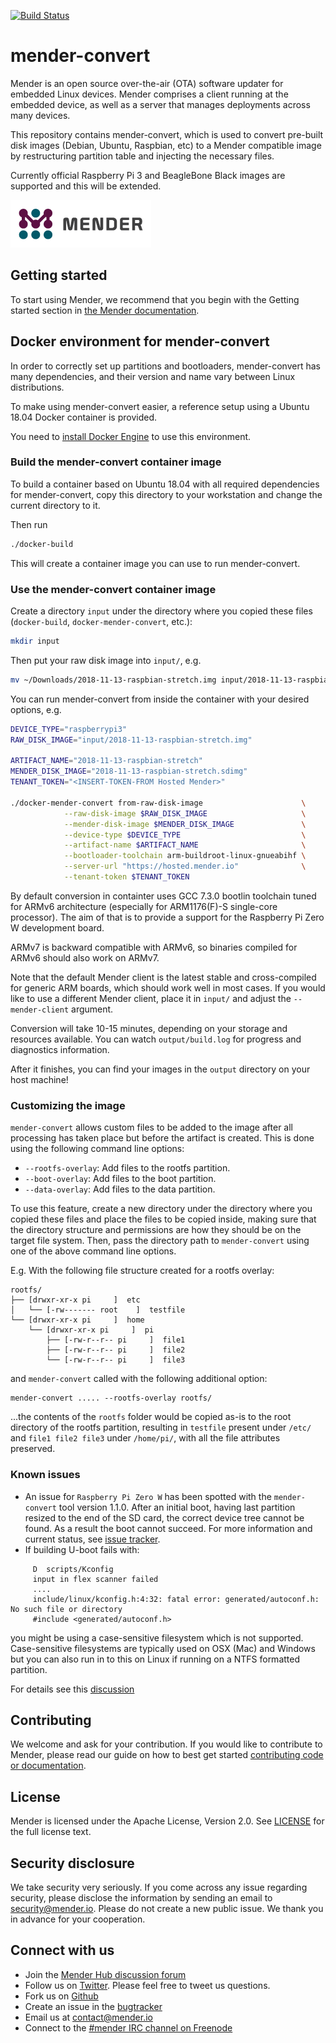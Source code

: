 [![Build Status](https://travis-ci.com/mendersoftware/mender-convert.svg?branch=master)](https://travis-ci.com/mendersoftware/mender-convert)

mender-convert
==============

Mender is an open source over-the-air (OTA) software updater for embedded Linux devices. Mender comprises a client running at the embedded device, as well as a server that manages deployments across many devices.

This repository contains mender-convert, which is used to convert pre-built disk images (Debian, Ubuntu, Raspbian, etc) to a Mender compatible
image by restructuring partition table and injecting the necessary files.

Currently official Raspberry Pi 3 and BeagleBone Black images are supported and this will be extended.

![Mender logo](https://github.com/mendersoftware/mender/raw/master/mender_logo.png)

## Getting started

To start using Mender, we recommend that you begin with the Getting started
section in [the Mender documentation](https://docs.mender.io/).


## Docker environment for mender-convert

In order to correctly set up partitions and bootloaders, mender-convert has many dependencies,
and their version and name vary between Linux distributions.

To make using mender-convert easier, a reference setup using a Ubuntu 18.04 Docker container
is provided.

You need to [install Docker Engine](https://docs.docker.com/install) to use this environment.


### Build the mender-convert container image

To build a container based on Ubuntu 18.04 with all required dependencies for mender-convert,
copy this directory to your workstation and change the current directory to it.

Then run

```bash
./docker-build
```

This will create a container image you can use to run mender-convert.


### Use the mender-convert container image

Create a directory `input` under the directory where you copied these files (`docker-build`, `docker-mender-convert`, etc.):

```bash
mkdir input
```

Then put your raw disk image into `input/`, e.g.

```bash
mv ~/Downloads/2018-11-13-raspbian-stretch.img input/2018-11-13-raspbian-stretch.img
```

You can run mender-convert from inside the container with your desired options, e.g.


```bash
DEVICE_TYPE="raspberrypi3"
RAW_DISK_IMAGE="input/2018-11-13-raspbian-stretch.img"

ARTIFACT_NAME="2018-11-13-raspbian-stretch"
MENDER_DISK_IMAGE="2018-11-13-raspbian-stretch.sdimg"
TENANT_TOKEN="<INSERT-TOKEN-FROM Hosted Mender>"

./docker-mender-convert from-raw-disk-image                      \
            --raw-disk-image $RAW_DISK_IMAGE                     \
            --mender-disk-image $MENDER_DISK_IMAGE               \
            --device-type $DEVICE_TYPE                           \
            --artifact-name $ARTIFACT_NAME                       \
            --bootloader-toolchain arm-buildroot-linux-gnueabihf \
            --server-url "https://hosted.mender.io"              \
            --tenant-token $TENANT_TOKEN
```

By default conversion in containter uses GCC 7.3.0 bootlin toolchain tuned for
ARMv6 architecture (especially for ARM1176(F)-S single-core processor).
The aim of that is to provide a support for the Raspberry Pi Zero W development board.

ARMv7 is backward compatible with ARMv6, so binaries compiled for ARMv6 should also work on ARMv7.

Note that the default Mender client is the latest stable and cross-compiled for generic ARM boards,
which should work well in most cases. If you would like to use a different Mender client,
place it in `input/` and adjust the `--mender-client` argument.

Conversion will take 10-15 minutes, depending on your storage and resources available.
You can watch `output/build.log` for progress and diagnostics information.

After it finishes, you can find your images in the `output` directory on your host machine!


### Customizing the image
`mender-convert` allows custom files to be added to the image after all processing has taken place but before the artifact is created. This is done using the following command line options:
* `--rootfs-overlay`: Add files to the rootfs partition.
* `--boot-overlay`: Add files to the boot partition.
* `--data-overlay`: Add files to the data partition.

To use this feature, create a new directory under the directory where you copied these files and place the files to be copied inside, making sure that the directory structure and permissions are how they should be on the target file system. Then, pass the directory path to `mender-convert` using one of the above command line options.

E.g. With the following file structure created for a rootfs overlay:

```
rootfs/
├── [drwxr-xr-x pi     ]  etc
│   └── [-rw------- root    ]  testfile
└── [drwxr-xr-x pi     ]  home
    └── [drwxr-xr-x pi     ]  pi
        ├── [-rw-r--r-- pi     ]  file1
        ├── [-rw-r--r-- pi     ]  file2
        └── [-rw-r--r-- pi     ]  file3
```
and `mender-convert` called with the following additional option:

```
mender-convert ..... --rootfs-overlay rootfs/
```

...the contents of the `rootfs` folder would be copied as-is to the root directory of the rootfs partition, resulting in `testfile` present under `/etc/` and `file1 file2 file3` under `/home/pi/`, with all the file attributes preserved.


### Known issues
* An issue for `Raspberry Pi Zero W` has been spotted with the `mender-convert` tool version 1.1.0.
  After an initial boot, having last partition resized to the end of the SD card, the correct device
  tree cannot be found. As a result the boot cannot succeed.
  For more information and current status, see [issue tracker](https://tracker.mender.io/browse/MEN-2436).
* If building U-boot fails with:
```
     D	scripts/Kconfig
     input in flex scanner failed
     ....
     include/linux/kconfig.h:4:32: fatal error: generated/autoconf.h: No such file or directory
     #include <generated/autoconf.h>
```
you might be using a case-sensitive filesystem which is not supported. Case-sensitive filesystems are typically used on OSX (Mac) and Windows but you can also run in to this on Linux if running on a NTFS formatted partition.

For details see this [discussion](https://hub.mender.io/t/raspberry-pi-3-model-b-b-raspbian/140/10)


## Contributing

We welcome and ask for your contribution. If you would like to contribute to Mender, please read our guide on how to best get started [contributing code or documentation](https://github.com/mendersoftware/mender/blob/master/CONTRIBUTING.md).

## License

Mender is licensed under the Apache License, Version 2.0. See [LICENSE](https://github.com/mendersoftware/mender-crossbuild/blob/master/LICENSE) for the full license text.

## Security disclosure

We take security very seriously. If you come across any issue regarding
security, please disclose the information by sending an email to
[security@mender.io](security@mender.io). Please do not create a new public
issue. We thank you in advance for your cooperation.

## Connect with us

* Join the [Mender Hub discussion forum](https://hub.mender.io)
* Follow us on [Twitter](https://twitter.com/mender_io). Please
  feel free to tweet us questions.
* Fork us on [Github](https://github.com/mendersoftware)
* Create an issue in the [bugtracker](https://tracker.mender.io/projects/MEN)
* Email us at [contact@mender.io](mailto:contact@mender.io)
* Connect to the [#mender IRC channel on Freenode](http://webchat.freenode.net/?channels=mender)
